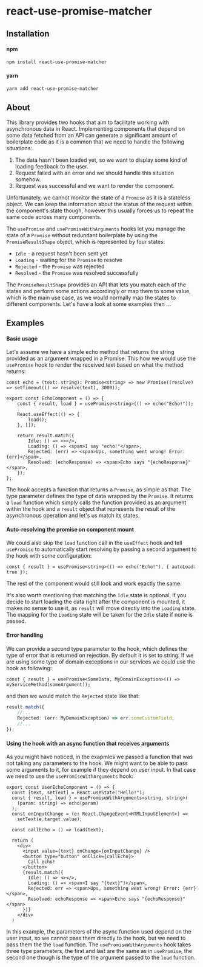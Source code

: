 # react-use-promise-matcher

## Installation

#### npm

```bash
npm install react-use-promise-matcher
```

#### yarn

```bash
yarn add react-use-promise-matcher
```

## About

This library provides two hooks that aim to facilitate working with asynchronous data in React. Implementing components that depend on some data fetched from an API can generate a significant amount of boilerplate code as it is a common that we need to handle the following situations:

1. The data hasn't been loaded yet, so we want to display some kind of loading feedback to the user.
2. Request failed with an error and we should handle this situation somehow.
3. Request was successful and we want to render the component.

Unfortunately, we cannot monitor the state of a `Promise` as it is a stateless object. We can keep the information about the status of the request within the component's state though, however this usually forces us to repeat the same code across many components.

The `usePromise` and `usePromiseWithArguments` hooks let you manage the state of a `Promise` without redundant boilerplate by using the `PromiseResultShape` object, which is represented by four states:

-   `Idle` - a request hasn't been sent yet
-   `Loading` - waiting for the `Promise` to resolve
-   `Rejected` - the `Promise` was rejected
-   `Resolved` - the `Promise` was resolved successfully

The `PromiseResultShape` provides an API that lets you match each of the states and perform some actions accordingly or map them to some value, which is the main use case, as we would normally map the states to different components. Let's have a look at some examples then ...

## Examples

#### Basic usage

Let's assume we have a simple echo method that returns the string provided as an argument wrapped in a Promise.
This how we would use the `usePromise` hook to render the received text based on what the method returns:

```tsx
const echo = (text: string): Promise<string> => new Promise((resolve) => setTimeout(() => resolve(text), 3000));

export const EchoComponent = () => {
    const { result, load } = usePromise<string>(() => echo("Echo!"));

    React.useEffect(() => {
        load();
    }, []);

    return result.match({
        Idle: () => <></>,
        Loading: () => <span>I say "echo!"</span>,
        Rejected: (err) => <span>Ups, something went wrong! Error: {err}</span>,
        Resolved: (echoResponse) => <span>Echo says "{echoResponse}"</span>,
    });
};
```

The hook accepts a function that returns a `Promise`, as simple as that. The type parameter defines the type of data wrapped by the `Promise`. It returns a `load` function which simply calls the function provided as an argument within the hook and a `result` object that represents the result of the asynchronous operation and let's us match its states.

#### Auto-resolving the promise on component mount

We could also skip the `load` function call in the `useEffect` hook and tell `usePromise` to automatically start resolving by passing a second argument to the hook with some configuration:

```
const { result } = usePromise<string>(() => echo("Echo!"), { autoLoad: true });
```

The rest of the component would still look and work exactly the same.

It's also worth mentioning that matching the `Idle` state is optional, if you decide to start loading the data right after the component is mounted, it makes no sense to use it, as `result` will move directly into the `Loading` state. The mapping for the `Loading` state will be taken for the `Idle` state if none is passed.

#### Error handling

We can provide a second type parameter to the hook, which defines the type of error that is returned on rejection. By default it is set to string. If we are using some type of domain exceptions in our services we could use the hook as following:

```tsx
const { result } = usePromise<SomeData, MyDomainException>(() => myServiceMethod(someArgument));
```

and then we would match the `Rejected` state like that:

```typescript
result.match({
    //...
    Rejected: (err: MyDomainException) => err.someCustomField,
    //...
});
```

#### Using the hook with an async function that receives arguments

As you might have noticed, in the exapmles we passed a function that was not taking any parameters to the hook. We might want to be able to pass some arguments to it, for example if they depend on user input. In that case we need to use the `usePromiseWithArguments` hook:

```tsx
export const UserEchoComponent = () => {
  const [text, setText] = React.useState("Hello!");
  const { result, load } = usePromiseWithArguments<string, string>(
    (param: string) => echo(param)
  );
  const onInputChange = (e: React.ChangeEvent<HTMLInputElement>) =>
    setText(e.target.value);

  const callEcho = () => load(text);

  return (
    <div>
      <input value={text} onChange={onInputChange} />
      <button type="button" onClick={callEcho}>
        Call echo!
      </button>
      {result.match({
        Idle: () => <></>,
        Loading: () => <span>I say "{text}"!</span>,
        Rejected: err => <span>Ups, something went wrong! Error: {err}</span>,
        Resolved: echoResponse => <span>Echo says "{echoResponse}"</span>
      })}
    </div>
  )
```

In this example, the parameters of the async function used depend on the user input, so we cannot pass them directly to the hook, but we need to pass them the the `load` function. The `usePromiseWithArguments` hook takes three type parameters, the first and last are the same as in `usePromise`, the second one though is the type of the argument passed to the `load` function.
